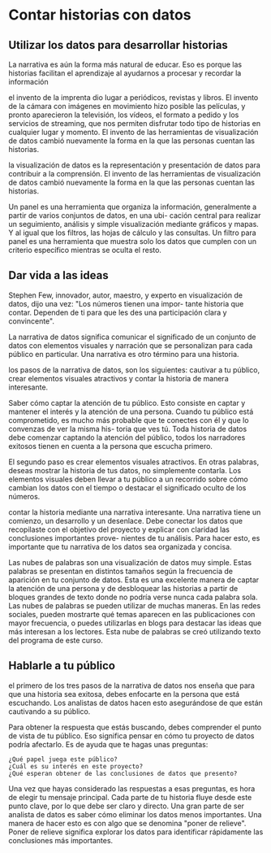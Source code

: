 # Contar historias con datos

## Utilizar los datos para desarrollar historias

La narrativa es aún la forma más natural de educar. Eso es porque las historias facilitan el aprendizaje al ayudarnos a
procesar y recordar la información

el invento de la imprenta dio lugar a periódicos, revistas y libros. El invento de la cámara con imágenes en movimiento
hizo posible las películas, y pronto aparecieron la televisión, los vídeos, el formato a pedido y los servicios de streaming,
que nos permiten disfrutar todo tipo de historias en cualquier lugar y momento. El invento de las herramientas de visualización
de datos cambió nuevamente la forma en la que las personas cuentan las historias.

la visualización de datos es la representación y presentación de datos para contribuir a la comprensión. El invento de las
herramientas de visualización de datos cambió nuevamente la forma en la que las personas cuentan las historias.

Un panel es una herramienta que organiza la información, generalmente a partir de varios conjuntos de datos, en una ubi-
cación central para realizar un seguimiento, análisis y simple visualización mediante gráficos y mapas. Y al igual que los
filtros, las hojas de cálculo y las consultas. Un filtro para panel es una herramienta que muestra solo los datos que
cumplen con un criterio específico mientras se oculta el resto.

## Dar vida a las ideas

Stephen Few, innovador, autor, maestro, y experto en visualización de datos, dijo una vez: "Los números tienen una impor-
tante historia que contar. Dependen de ti para que les des una participación clara y convincente".

La narrativa de datos significa comunicar el significado de un conjunto de datos con elementos visuales y narración que
se personalizan para cada público en particular. Una narrativa es otro término para una historia.

los pasos de la narrativa de datos,  son los siguientes: cautivar a tu público, crear elementos visuales atractivos y
contar la historia de manera interesante.

Saber cómo captar la atención de tu público. Esto consiste en captar y mantener el interés y la atención de una persona.
Cuando tu público está comprometido, es mucho más probable que te conectes con él y que lo convenzas de ver la misma his-
toria que ves tú. Toda historia de datos debe comenzar captando la atención del público, todos los narradores exitosos
tienen en cuenta a la persona que escucha primero.

El segundo paso es crear elementos visuales atractivos. En otras palabras, deseas mostrar la historia de tus datos, no
simplemente contarla. Los elementos visuales deben llevar a tu público a un recorrido sobre cómo cambian los datos con
el tiempo o destacar el significado oculto de los números.

contar la historia mediante una narrativa interesante. Una narrativa tiene un comienzo, un desarrollo y un desenlace. Debe
conectar los datos que recopilaste con el objetivo del proyecto y explicar con claridad las conclusiones importantes prove-
nientes de tu análisis. Para hacer esto, es importante que tu narrativa de los datos sea organizada y concisa.

Las nubes de palabras son una visualización de datos muy simple. Estas palabras se presentan en distintos tamaños según la
frecuencia de aparición en tu conjunto de datos. Esta es una excelente manera de captar la atención de una persona y de
desbloquear las historias a partir de bloques grandes de texto donde no podría verse nunca cada palabra sola. Las nubes de
palabras se pueden utilizar de muchas maneras. En las redes sociales, pueden mostrarte qué temas aparecen en las publicaciones
con mayor frecuencia, o puedes utilizarlas en blogs para destacar las ideas que más interesan a los lectores. Esta nube de
palabras se creó utilizando texto del programa de este curso.

## Hablarle a tu público

el primero de los tres pasos de la narrativa de datos nos enseña que para que una historia sea exitosa, debes enfocarte
en la persona que está escuchando. Los analistas de datos hacen esto asegurándose de que están cautivando a su público.

Para obtener la respuesta que estás buscando, debes comprender el punto de vista de tu público. Eso significa pensar en
cómo tu proyecto de datos podría afectarlo. Es de ayuda que te hagas unas preguntas:

    ¿Qué papel juega este público?
    ¿Cuál es su interés en este proyecto?
    ¿Qué esperan obtener de las conclusiones de datos que presento?

Una vez que hayas considerado las respuestas a esas preguntas, es hora de elegir tu mensaje principal. Cada parte de tu
historia fluye desde este punto clave, por lo que debe ser claro y directo.  Una gran parte de ser analista de datos es
saber cómo eliminar los datos menos importantes. Una manera de hacer esto es con algo que se denomina "poner de relieve".
Poner de relieve significa explorar los datos para identificar rápidamente las conclusiones más importantes.

